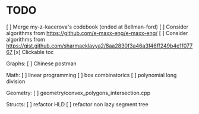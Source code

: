 # TODO

[ ] Merge my-z-kacerova's codebook (ended at Bellman-ford)
[ ] Consider algorithms from https://github.com/e-maxx-eng/e-maxx-eng/ 
[ ] Consider algorithms from https://gist.github.com/sharmaeklavya2/8aa2830f3a46a3f46ff249b4e1f07767
[x] Clickable toc


Graphs:
[ ] Chinese postman

Math:
[ ] linear programming
[ ] box combinatorics
[ ] polynomial long division

Geometry:
[ ] geometry/convex_polygons_intersection.cpp

Structs:
[ ] refactor HLD
[ ] refactor non lazy segment tree